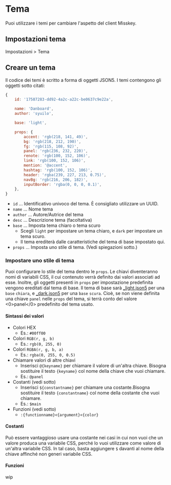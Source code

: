 # Tema

Puoi utilizzare i temi per cambiare l'aspetto del client Misskey.

## Impostazioni tema
Impostazioni > Tema

## Creare un tema
Il codice dei temi è scritto a forma di oggetti JSON5. I temi contengono gli oggetti sotto citati:
``` js
{
    id: '17587283-dd92-4a2c-a22c-be0637c9e22a',

    name: 'Danboard',
    author: 'syuilo',

    base: 'light',

    props: {
        accent: 'rgb(218, 141, 49)',
        bg: 'rgb(218, 212, 190)',
        fg: 'rgb(115, 108, 92)',
        panel: 'rgb(236, 232, 220)',
        renote: 'rgb(100, 152, 106)',
        link: 'rgb(100, 152, 106)',
        mention: '@accent',
        hashtag: 'rgb(100, 152, 106)',
        header: 'rgba(239, 227, 213, 0.75)',
        navBg: 'rgb(216, 206, 182)',
        inputBorder: 'rgba(0, 0, 0, 0.1)',
    },
}

```

* `id` ... Identificativo univoco del tema. È consigliato utilizzare un UUID.
* `name` ... Nome tema
* `author` ... Autore/Autrice del tema
* `desc` ... Descrizione tema (facoltativa)
* `base` ... Imposta tema chiaro o tema scuro
    * Scegli `light` per impostare un tema chiaro, e `dark` per impostare un tema scuro.
    * Il tema erediterà dalle caratteristiche del tema di base impostato qui.
* `props` ... Imposta uno stile di tema. (Vedi spiegazioni sotto.)

### Impostare uno stile di tema
Puoi configurare lo stile del tema dentro le `props`. Le chiavi diventeranno nomi di variabili CSS, il cui contenuto verrà definito dai valori associati ad esse. Inoltre, gli oggetti presenti in `props` per impostazione predefinita vengono ereditati dal tema di base. Il tema di base sarà [_light.json5](https://github.com/misskey-dev/misskey/blob/develop/src/client/themes/_light.json5) per una `base` `chiara`, e [_dark.json5](https://github.com/misskey-dev/misskey/blob/develop/src/client/themes/_dark.json5) per una `base` `scura`. Cioè, se non viene definita una chiave `panel` nelle `props` del tema, si terrà conto del valore <0>panel</0> predefinito del tema usato.

#### Sintassi dei valori
* Colori HEX
    * Es.: `#00ff00`
* Colori `RGB(r, g, b)`
    * Es.: `rgb(0, 255, 0)`
* Colori `RGBA(r, g, b, a)`
    * Es.: `rgba(0, 255, 0, 0.5)`
* Chiamare valori di altre chiavi
    * Inserisci `@{keyname}` per chiamare il valore di un'altra chiave. Bisogna sostituire il testo `{keyname}` col nome della chiave che vuoi chiamare.
    * Es.: `@panel`
* Costanti (vedi sotto)
    * Inserisci `${constantname}` per chiamare una costante.Bisogna sostituire il testo `{constantname}` col nome della costante che vuoi chiamare.
    * Es.: `$main`
* Funzioni (vedi sotto)
    * `:{functionname}<{argument}<{color}`

#### Costanti
Può essere vantaggioso usare una costante nei casi in cui non vuoi che un valore produca una variabile CSS, perché lo vuoi utilizzare come valore di un'altra variabile CSS. In tal caso, basta aggiungere `$` davanti al nome della chiave affinché non generi variabile CSS.

#### Funzioni
wip
